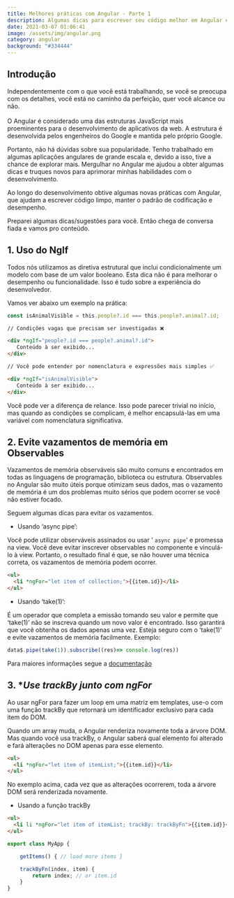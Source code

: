 ```yaml
---
title: Melhores práticas com Angular - Parte 1
description: Algumas dicas para escrever seu código melhor em Angular e também Javascript.
date: 2021-03-07 01:06:41
image: /assets/img/angular.png
category: angular
background: "#334444"
---
```

## Introdução

Independentemente com o que você está trabalhando, se você se preocupa com os detalhes, você está no caminho da perfeição, quer você alcance ou não.\
\
O Angular é considerado uma das estruturas JavaScript mais proeminentes para o desenvolvimento de aplicativos da web. A estrutura é desenvolvida pelos engenheiros do Google e mantida pelo próprio Google.

Portanto, não há dúvidas sobre sua popularidade. Tenho trabalhado em algumas aplicações angulares de grande escala e, devido a isso, tive a chance de explorar mais. Mergulhar no Angular me ajudou a obter algumas dicas e truques novos para aprimorar minhas habilidades com o desenvolvimento.

Ao longo do desenvolvimento obtive algumas novas práticas com Angular, que ajudam a escrever código limpo, manter o padrão de codificação e desempenho.

Preparei algumas dicas/sugestões para você. Então chega de conversa fiada e vamos pro conteúdo.

## 1. Uso do NgIf

Todos nós utilizamos as diretiva estrutural que inclui condicionalmente um modelo com base de um valor booleano. Esta dica não é para melhorar o desempenho ou funcionalidade. Isso é tudo sobre a experiência do desenvolvedor.

Vamos ver abaixo um exemplo na prática:

```typescript
const isAnimalVisible = this.people?.id === this.people?.animal?.id;
```

```html
// Condições vagas que precisam ser investigadas ❌

<div *ngIf="people?.id === people?.animal?.id">
   Conteúdo à ser exibido...                       
</div>

// Você pode entender por nomenclatura e expressões mais simples ✅

<div *ngIf="isAnimalVisible">
   Conteúdo à ser exibido...
</div>
```

Você pode ver a diferença de relance. Isso pode parecer trivial no início, mas quando as condições se complicam, é melhor encapsulá-las em uma variável com nomenclatura significativa.

## 2. **Evite vazamentos de memória em Observables**

Vazamentos de memória observáveis ​​são muito comuns e encontrados em todas as linguagens de programação, biblioteca ou estrutura. Observables no Angular são muito úteis porque otimizam seus dados, mas o vazamento de memória é um dos problemas muito sérios que podem ocorrer se você não estiver focado.

Seguem algumas dicas para evitar os vazamentos.

* Usando ‘async pipe’:

Você pode utilizar observáveis ​​assinados ou usar ' `async pipe`' e promessa na view. Você deve evitar inscrever observables ​​no componente e vinculá-lo à view. Portanto, o resultado final é que, se não houver uma técnica correta, os vazamentos de memória podem ocorrer.

```html
<ul>
  <li *ngFor="let item of collection;">{{item.id}}</li>
</ul>
```

* Usando ‘take(1)’:

É um operador que completa a emissão tomando seu valor e permite que ‘take(1)’ não se inscreva quando um novo valor é encontrado. Isso garantirá que você obtenha os dados apenas uma vez. Esteja seguro com o ‘take(1)’ e evite vazamentos de memória facilmente. Exemplo:

```typescript
data$.pipe(take(1)).subscribe((res)=> console.log(res))
```

Para maiores informações segue a [documentação](https://www.learnrxjs.io/learn-rxjs/operators/filtering/take)

## 3. **Use trackBy junto com *ngFor**

Ao usar ngFor para fazer um loop em uma matriz em templates, use-o com uma função trackBy que retornará um identificador exclusivo para cada item do DOM.

Quando um array muda, o Angular renderiza novamente toda a árvore DOM. Mas quando você usa trackBy, o Angular saberá qual elemento foi alterado e fará alterações no DOM apenas para esse elemento.

```html
<ul>
  <li *ngFor="let item of itemList;">{{item.id}}</li>
</ul>
```

No exemplo acima, cada vez que as alterações ocorrerem, toda a árvore DOM será renderizada novamente.

* Usando a função trackBy

```html
<ul>
  <li li *ngFor="let item of itemList; trackBy: trackByFn">{{item.id}}</li>
</ul>
```
```typescript
export class MyApp {

    getItems() { // load more items }

    trackByFn(index, item) {
        return index; // or item.id
    }
}
```
